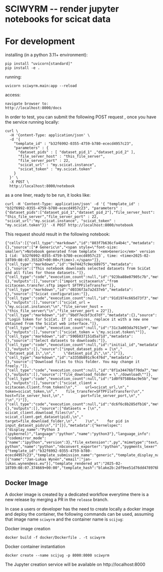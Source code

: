 SCIWYRM -- render jupyter notebooks for scicat data
===================================================

For development
===============
installing (in a python 3.11+ environment):
```
pip install "uvicorn[standard]"
pip install -e .
```

running:

```
uvicorn sciwyrm.main:app --reload
```

access:

```
navigate browser to:
http://localhost:8000/docs
```

In order to test, you can submit the following POST request , once you have the service running locally:
```
curl \ 
  -H 'Content-Type: application/json' \
  -d '{ 
    "template_id" : "b32f6992-0355-4759-b780-ececd4957c23", 
    "parameters" : {
      "dataset_pids" : [ "dataset_pid_1" ,"dataset_pid_2" ],
      "file_server_host" : "this_file_server",
      "file_server_port" : 22, 
      "scicat_url" : "my.scicat.instance", 
      "scicat_token" : "my.scicat.token"
    }
  }' \
  -X POST \
  http://localhost:8000/notebook
```
as a one liner, ready to be run, it looks like:
```
curl -H 'Content-Type: application/json' -d '{ "template_id" : "b32f6992-0355-4759-b780-ececd4957c23", "parameters" : {"dataset_pids":["dataset_pid_1","dataset_pid_2"],"file_server_host": "this_file_server","file_server_port" : 22, "scicat_url":"my.scicat.instance", "scicat_token" : "my.scicat.token"}}' -X POST http://localhost:8000/notebook
```

This request should result in the following notebook:
```
{"cells":[{"cell_type":"markdown","id":"803f7b636cfa4b4c","metadata":{},"source":["# Generic\n","<span style=\"font-size: smaller\">Notebook generated from template '<em>Generic</em>' version 1 (id: `b32f6992-0355-4759-b780-ececd4957c23`, time: <time>2025-02-18T09:08:07.355287+00:00</time>).</span>"]},{"cell_type":"markdown","id":"9e7442fc9ec68975","metadata":{},"source":["This notebook downloads selected datasets from SciCat and all files for those datasets."]},{"cell_type":"code","execution_count":null,"id":"923ba88e07905c7b","metadata":{},"outputs":[],"source":["import scitacean\n","from scitacean.transfer.sftp import SFTPFileTransfer"]},{"cell_type":"markdown","id":"d0336f3a7a2d37eb","metadata":{},"source":["Scicat configuration:"]},{"cell_type":"code","execution_count":null,"id":"91d1974c665d73f3","metadata":{},"outputs":[],"source":["scicat_url = \"my.scicat.instance\"\n","file_server_host = \"this_file_server\"\n","file_server_port = 22"]},{"cell_type":"markdown","id":"9bdf7ecbf3cd7df","metadata":{},"source":["Login token for SciCat. If it expires, replace it with a new one obtained from the SciCat web interface."]},{"cell_type":"code","execution_count":null,"id":"31c3a003da7913e9","metadata":{},"outputs":[],"source":["scicat_token = \"my.scicat.token\""]},{"cell_type":"markdown","id":"590b037151d5a71d","metadata":{},"source":["Select datasets to downloads:"]},{"cell_type":"code","execution_count":null,"id":"initial_id","metadata":{},"outputs":[],"source":["input_dataset_pids = [\n","    \"dataset_pid_1\",\n","    \"dataset_pid_2\",\n","]"]},{"cell_type":"markdown","id":"a3358b891c9c476d","metadata":{},"source":["Download files to this folder. You may change it freely."]},{"cell_type":"code","execution_count":null,"id":"8f1a34476bf70da7","metadata":{},"outputs":[],"source":["file_download_folder = \"./download\""]},{"cell_type":"code","execution_count":null,"id":"1d0f975884ac9e5b","metadata":{},"outputs":[],"source":["scicat_client = scitacean.Client.from_token(\n","    url=scicat_url,\n","    token=scicat_token,\n","    file_transfer=SFTPFileTransfer(\n","        host=file_server_host,\n","        port=file_server_port,\n","    )\n",")"]},{"cell_type":"code","execution_count":null,"id":"dc6f6c8b285dfb16","metadata":{},"outputs":[],"source":["datasets = [\n","    scicat_client.download_files(\n","        scicat_client.get_dataset(pid),\n","        target=file_download_folder,\n","    )\n","    for pid in input_dataset_pids\n","]"]}],"metadata":{"kernelspec":{"display_name":"Python 3 (ipykernel)","language":"python","name":"python3"},"language_info":{"codemirror_mode":{"name":"ipython","version":3},"file_extension":".py","mimetype":"text/x-python","name":"python","nbconvert_exporter":"python","pygments_lexer":"ipython3","version":"3.11.5"},"sciwyrm":{"template_id":"b32f6992-0355-4759-b780-ececd4957c23","template_submission_name":"generic","template_display_name":"Generic","template_version":"1","template_authors":[{"name":"Jan-Lukas Wynen","email":"jan-lukas.wynen@ess.eu"}],"template_rendered_at":"2025-02-18T09:08:07.374669+00:00","template_hash":"blake2b:2df9ee51d76dd478976b2daa2395475f85d8597096ec5fd6620f618457994b4c559bbddc8a7edec3037a48322eaf96471ef52b85b8ad1bdd15a09d02cc95b4ff"}},"nbformat":4,"nbformat_minor":5}
```

## Docker Image
A docker image is created by a dedicated workflow everytime there is a new release by merging a PR in the `release` branch.

In case a users or developer has the need to create locally a docker image and deploy the container, the following commands can be used, assuming that image name `sciwyrm` and the container name is `scijug`:

Docker image creation
```
docker build -f docker/Dockerfile . -t sciwyrm

```

Docker container instantiation
```
docker create --name scijug -p 8000:8000 sciwyrm
```

The Jupyter creation service will be available on http://localhost:8000

